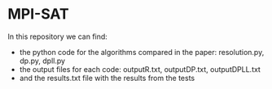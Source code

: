 # MPI-SAT
In this repository we can find:
- the python code for the algorithms compared in the paper: resolution.py, dp.py, dpll.py
- the output files for each code: outputR.txt, outputDP.txt, outputDPLL.txt
- and the results.txt file with the results from the tests
